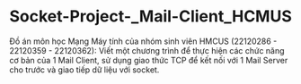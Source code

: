 # Socket-Project-_Mail-Client_HCMUS
Đồ án môn học Mạng Máy tính của nhóm sinh viên HMCUS (22120286 - 22120359 - 22120362):
Viết một chương trình để thực hiện các chức năng cơ bản của 1 Mail Client, sử dụng giao thức TCP để kết nối với 1 Mail Server cho trước và giao tiếp dữ liệu với socket.

